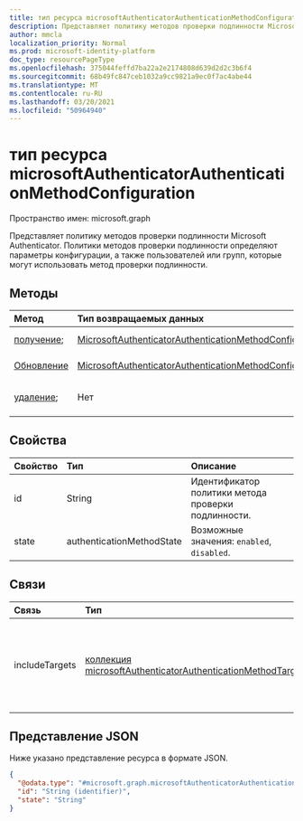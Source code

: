 ```yaml
---
title: тип ресурса microsoftAuthenticatorAuthenticationMethodConfiguration
description: Представляет политику методов проверки подлинности Microsoft Authenticator.
author: mmcla
localization_priority: Normal
ms.prod: microsoft-identity-platform
doc_type: resourcePageType
ms.openlocfilehash: 375044feffd7ba22a2e2174808d639d2d2c3b6f4
ms.sourcegitcommit: 68b49fc847ceb1032a9cc9821a9ec0f7ac4abe44
ms.translationtype: MT
ms.contentlocale: ru-RU
ms.lasthandoff: 03/20/2021
ms.locfileid: "50964940"
---
```

# <a name="microsoftauthenticatorauthenticationmethodconfiguration-resource-type"></a>тип ресурса microsoftAuthenticatorAuthenticationMethodConfiguration
Пространство имен: microsoft.graph

Представляет политику методов проверки подлинности Microsoft Authenticator. Политики методов проверки подлинности определяют параметры конфигурации, а также пользователей или групп, которые могут использовать метод проверки подлинности.

## <a name="methods"></a>Методы
|Метод|Тип возвращаемых данных|Описание|
|:---|:---|:---|
|[получение](../api/microsoftauthenticatorauthenticationmethodconfiguration-get.md);|[MicrosoftAuthenticatorAuthenticationMethodConfiguration](../resources/microsoftauthenticatorauthenticationmethodconfiguration.md)|Ознакомьтесь с свойствами и отношениями объекта MicrosoftAuthenticatorAuthenticationMethodConfiguration.|
|[Обновление](../api/microsoftauthenticatorauthenticationmethodconfiguration-update.md)|[MicrosoftAuthenticatorAuthenticationMethodConfiguration](../resources/microsoftauthenticatorauthenticationmethodconfiguration.md)|Обновление свойств объекта MicrosoftAuthenticatorAuthenticationMethodConfiguration.|
|[удаление](../api/microsoftauthenticatorauthenticationmethodconfiguration-delete.md);|Нет|Возвращает объект MicrosoftAuthenticatorAuthenticationMethodConfiguration к конфигурации по умолчанию.|

## <a name="properties"></a>Свойства
|Свойство|Тип|Описание|
|:---|:---|:---|
|id|String|Идентификатор политики метода проверки подлинности.|
|state|authenticationMethodState|Возможные значения: `enabled`, `disabled`.|

## <a name="relationships"></a>Связи
|Связь|Тип|Описание|
|:---|:---|:---|
|includeTargets|[коллекция microsoftAuthenticatorAuthenticationMethodTarget](../resources/microsoftauthenticatorauthenticationmethodtarget.md)|Коллекция пользователей или групп, которые могут использовать метод проверки подлинности.|

## <a name="json-representation"></a>Представление JSON
Ниже указано представление ресурса в формате JSON.
<!-- {
  "blockType": "resource",
  "keyProperty": "id",
  "@odata.type": "microsoft.graph.microsoftAuthenticatorAuthenticationMethodConfiguration",
  "baseType": "microsoft.graph.authenticationMethodConfiguration",
  "openType": false
}
-->
``` json
{
  "@odata.type": "#microsoft.graph.microsoftAuthenticatorAuthenticationMethodConfiguration",
  "id": "String (identifier)",
  "state": "String"
}
```

